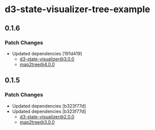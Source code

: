 # d3-state-visualizer-tree-example

## 0.1.6

### Patch Changes

- Updated dependencies [191d419]
  - d3-state-visualizer@3.0.0
  - map2tree@4.0.0

## 0.1.5

### Patch Changes

- Updated dependencies [b323f77d]
- Updated dependencies [b323f77d]
  - d3-state-visualizer@2.0.0
  - map2tree@3.0.0
